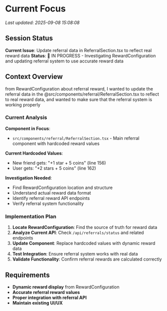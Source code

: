 # Current Focus

*Last updated: 2025-09-08 15:08:08*

## Session Status

**Current Issue**: Update referral data in ReferralSection.tsx to reflect real reward data
**Status**: 🔄 IN PROGRESS - Investigating RewardConfiguration and updating referral system to use accurate reward data

## Context Overview

from RewardConfiguration about referral reward, I wanted to update the referral data in the @src/components/referral/ReferralSection.tsx to reflect to real reward data, and wanted to make sure that the referral system is working properly

### Current Analysis

**Component in Focus**:
- `src/components/referral/ReferralSection.tsx` - Main referral component with hardcoded reward values

**Current Hardcoded Values**:
- New friend gets: "+1 star + 5 coins" (line 156)  
- User gets: "+2 stars + 5 coins" (line 162)

**Investigation Needed**:
- Find RewardConfiguration location and structure
- Understand actual reward data format
- Identify referral reward API endpoints
- Verify referral system functionality

### Implementation Plan

1. **Locate RewardConfiguration**: Find the source of truth for reward data
2. **Analyze Current API**: Check `/api/referrals/status` and related endpoints  
3. **Update Component**: Replace hardcoded values with dynamic reward data
4. **Test Integration**: Ensure referral system works with real data
5. **Validate Functionality**: Confirm referral rewards are calculated correctly

## Requirements

- **Dynamic reward display** from RewardConfiguration
- **Accurate referral reward values**
- **Proper integration with referral API**
- **Maintain existing UI/UX**